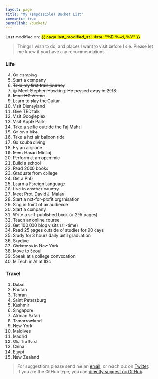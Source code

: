 ```yaml
---
layout: page
title: "My (Impossible) Bucket List"
comments: true
permalink: /bucket/
---
```

<p>Last modified on: <mark>{{ page.last_modified_at | date: "%B %-d, %Y" }}</mark></p>

> Things I wish to do, and places I want to visit before I die. Please let me know if you have any recommendations.

### Life

4.  Go camping
9.  Start a company
10. <s>Take my first train journey</s>
11. :cry: <s>Meet Stephen Hawking. He passed away in 2018.</s>
12. <s>Meet HC Verma</s>
13. Learn to play the Guitar
14. Visit Disneyland
15. Give TED talk
16. Visit Googleplex
17. Visit Apple Park
18. Take a selfie outside the Taj Mahal
19. Go on a hike
20. Take a hot air balloon ride
21. Go scuba diving
22. Fly an airplane
23. Meet Hasan Minhaj
24. <s>Perform at an open mic</s>
25. Build a school
26. Read 2000 books
27. Graduate from college
28. Get a PhD
29. Learn a Foreign Language
30. Live in another country
31. Meet Prof. David J. Malan
32. Start a not-for-profit organisation
33. Sing in front of an audience
34. Start a company
35. Write a self-published book (> 295 pages)
36. Teach an online course
37. Get 100,000 blog visits (all-time)
38. Read 25 pages outside of studies for 90 days
39. Study for 3 hours daily until graduation
40. Skydive
41. Christmas in New York
42. Move to Seoul
43. Speak at a college convocation
44. M.Tech in AI at IISc

### Travel

1.  Dubai
2.  Bhutan
3.  Tehran
4.  Saint Petersburg
5.  Kashmir
6.  Singapore
7.  African Safari
8.  Tomorrowland
9.  New York
10. Maldives
11. Madrid
12. Old Trafford
13. China
14. Egypt
15. New Zealand

<blockquote>For suggestions please send me an <a href="mailto:reang.bade@gmail.com">email</a>, or reach out on <a
        href="https://twitter.com/reangdeba">Twitter</a>.<br>
      If you are the GitHub type, you can <a href="https://github.com/reangdeba/reangdeba.github.io/edit/master/{{ page.path }}">directly suggest on GitHub</a>.</blockquote>
